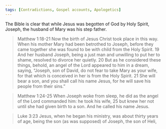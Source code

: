```yaml
---
tags: [Contradictions, Gospel accounts, Apologetics]
---
```


The Bible is clear that while Jesus was begotten of God by Holy Spirit, Joseph, the husband of Mary was his step father.

> Matthew 1:18-21 Now the birth of Jesus Christ took place in this way. When his mother Mary had been betrothed to Joseph, before they came together she was found to be with child from the Holy Spirit. 19 And her husband Joseph, being a just man and unwilling to put her to shame, resolved to divorce her quietly. 20 But as he considered these things, behold, an angel of the Lord appeared to him in a dream, saying, “Joseph, son of David, do not fear to take Mary as your wife, for that which is conceived in her is from the Holy Spirit. 21 She will bear a son, and you shall call his name Jesus, for he will save his people from their sins.”

> Matthew 1:24-25 When Joseph woke from sleep, he did as the angel of the Lord commanded him: he took his wife, 25 but knew her not until she had given birth to a son. And he called his name Jesus.

> Luke 3:23  Jesus, when he began his ministry, was about thirty years of age, being the son (as was supposed) of Joseph, the son of Heli,
